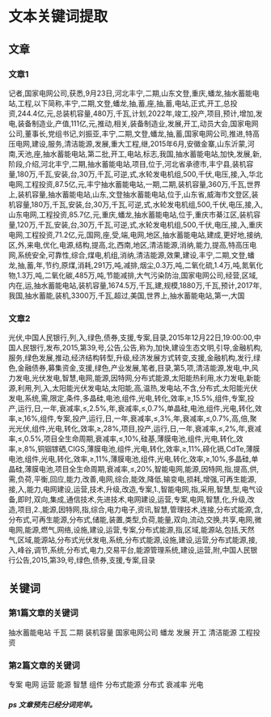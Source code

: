 # 文本关键词提取

## 文章
### 文章1
记者,国家电网公司,获悉,9月23日,河北丰宁,二期,山东文登,重庆,蟠龙,抽水蓄能电站,工程,以下简称,丰宁,二期,文登,蟠龙,抽,蓄,座,抽,蓄,电站,正式,开工,总投资,244.4亿,元,总装机容量,480万,千瓦,计划,2022年,竣工,投产,项目,预计,增加,发电,装备制造业,产值,111亿,元,推动,相关,装备制造业,发展,开工,动员大会,国家电网公司,董事长,党组书记,刘振亚,丰宁,二期,文登,蟠龙,抽,蓄,国家电网公司,推进,特高压电网,建设,服务,清洁能源,发展,重大工程,继,2015年6月,安徽金寨,山东沂蒙,河南,天池,座,抽水蓄能电站,第二批,开工,电站,标志,我国,抽水蓄能电站,加快,发展,新,阶段,介绍,河北丰宁,二期,抽水蓄能电站,项目,位于,河北省承德市,丰宁县,装机容量,180万,千瓦,安装,台,30万,千瓦,可逆,式,水轮发电机组,500,千伏,电压,接,入,华北电网,工程投资,87.5亿,元,丰宁抽水蓄能电站,一期,二期,装机容量,360万,千瓦,世界上,装机容量,抽水蓄能电站,山东,文登抽水蓄能电站,位于,山东省,威海市文登区,装机容量,180万,千瓦,安装,台,30万,千瓦,可逆,式,水轮发电机组,500,千伏,电压,接,入,山东电网,工程投资,85.7亿,元,重庆,蟠龙,抽水蓄能电站,位于,重庆市綦江区,装机容量,120万,千瓦,安装,台,30万,千瓦,可逆,式,水轮发电机组,500,千伏,电压,接,入,重庆电网,工程投资,71.2亿,元,国网,座,受,端,电网,地区,抽水蓄能电站,建成,更好地,接纳,区,外,来电,优化,电源,结构,提高,北,西南,地区,清洁能源,消纳,能力,提高,特高压电网,系统安全,可靠性,综合,煤电,机组,消纳,清洁能源,效果,建设,丰宁,二期,文登,蟠龙,抽,蓄,年,节约,原煤,消耗,291万,吨,减排,烟尘,0.3万,吨,二氧化硫,1.4万,吨,氮氧化物,1.3万,吨,二氧化碳,485万,吨,节能减排,大气污染防治,国家电网公司,经营,区域,内在,运,抽水蓄能电站,装机容量,1674.5万,千瓦,建,规模,1880万,千瓦,预计,2017年,我国,抽水蓄能,装机,3300万,千瓦,超过,美国,世界上,抽水蓄能电站,第一,大国

### 文章2
光伏,中国人民银行,列,入,绿色,债券,支援,专案,目录,2015年12月22日,19:00:00,中国人民银行,发布,2015,第39,号,公告,公告,称为,加快,建设生态文明,引导,金融机构,服务,绿色发展,推动,经济结构转型,升级,经济发展方式转变,支援,金融机构,发行,绿色,金融债券,募集资金,支援,绿色,产业发展,笔者,目录,第5,项,清洁能源,发电,中,风力发电,光伏发电,智慧,电网,能源,因特网,分布式能源,太阳能热利用,水力发电,新能源,利用,列,入,太阳能光伏发电站,太阳能,高,温热,发电站,不含,分布式,太阳能光伏发电,系统,需,限定,条件,多晶硅,电池,组件,光电,转化,效率,≥,15.5%,组件,专案,投产,运行,日,一年,衰减率,≤,2.5%,年,衰减率,≤,0.7%,单晶硅,电池,组件,光电,转化,效率,≥,16%,组件,专案,投产,运行,日,一年,衰减率,≤,3%,年,衰减率,≤,0.7%,高,倍,聚光光伏,组件,光电,转化,效率,≥,28%,项目,投产,运行,日,一年,衰减率,≤,2%,年,衰减率,≤,0.5%,项目全生命周期,衰减率,≤,10%,硅基,薄膜电池,组件,光电,转化,效率,≥,8%,铜铟镓硒,CIGS,薄膜电池,组件,光电,转化,效率,≥,11%,碲化镉,CdTe,薄膜电池,组件,光电,转化,效率,≥,11%,薄膜电池,组件,光电,转化,效率,≥,10%,多晶硅,单晶硅,薄膜电池,项目全生命周期,衰减率,≤,20%,智能电网,能源,因特网,指,提高,供,需,负荷,平衡,回应,能力,改善,电网,综合,能效,降低,输变电,损耗,增强,可再生能源,接,入,能力,电网建设,运营,技术,升级,改造,专案,1.,智能电网,指,采用,智慧,型,电气设备,即时,双向,集成,通信技术,先进技术,电网建设,运营,专案,电网,智慧,化,升级,改造,项目,2.,能源,因特网,指,综合,电力电子,资讯,智慧,管理技术,连接,分布式能源,含,分布式,可再生能源,分布式,储能,装置,类型,负荷,能量,双向,流动,交换,共享,电网,微电网,能源,燃气,网络,设施,建设,运营,专案,分布式能源,指,区域,能源站,包括,天然气,区域,能源站,分布式光伏发电,系统,分布式能源,设施,建设,运营,分布式能源,接,入,峰谷,调节,系统,分布式,电力,交易平台,能源管理系统,建设,运营,附,中国人民银行公告,2015,第39,号,绿色,债券,支援,专案,目录

## 关键词
### 第1篇文章的关键词

抽水蓄能电站	千瓦	二期	装机容量	国家电网公司	蟠龙	发展	开工	清洁能源	工程投资

### 第2篇文章的关键词

专案	电网	运营	能源	智慧	组件	分布式能源	分布式	衰减率	光电

##### ps 文章预先已经分词完毕。